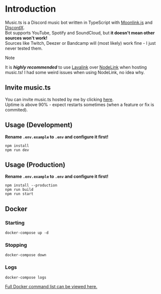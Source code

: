 # Introduction
Music.ts is a Discord music bot written in TypeScript with [Moonlink.js](https://github.com/Ecliptia/moonlink.js) and [DiscordX](https://github.com/discordx-ts/discordx).  
Bot supports YouTube, Spotify and SoundCloud, but **it doesn't mean other sources won't work!**  
Sources like Twitch, Deezer or Bandcamp will (most likely) work fine - I just never tested them. 
> [!NOTE]
> It is ***highly recommended*** to use [Lavalink](https://github.com/lavalink-devs/Lavalink) over [NodeLink](https://github.com/PerformanC/NodeLink) when hosting music.ts! I had some weird issues when using NodeLink, no idea why.

## Invite music.ts
You can invite music.ts hosted by me by clicking [here](https://discord.com/oauth2/authorize?client_id=1250508209224028290).  
Uptime is above 90% - expect restarts sometimes (when a feature or fix is commited).

## Usage (Development)
**Rename `.env.example` to `.env` and configure it first!**
```
npm install
npm run dev
```

## Usage (Production)
**Rename `.env.example` to `.env` and configure it first!**
```
npm install --production
npm run build
npm run start
```

## Docker
### Starting
```
docker-compose up -d
```

### Stopping
```
docker-compose down
```

### Logs
```
docker-compose logs
```

[Full Docker command list can be viewed here.](https://docs.docker.com/engine/reference/commandline/cli/)
